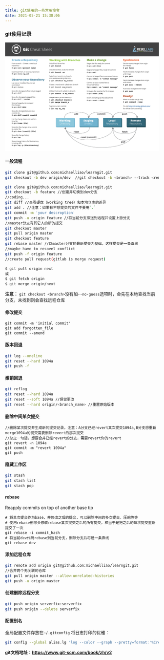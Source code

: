 ```yaml
---
title: git使用的一些常用命令
date: 2021-05-21 15:38:06
---
```



### git使用记录

![](/img/git-conmand.png)

#### 一般流程

```bash
git clone git@github.com:michaelliao/learngit.git
git checkout -b dev origin/dev  //git checkout -b <branch> --track <remote>/<branch>
```
```bash
git clone git@github.com:michaelliao/learngit.git
git checkout -b feature //创建并切换到dev分支
//coding...
git diff //查看硬盘（working tree）和本地仓库的差异
git add . //注意：如果有不想提交的文件不要用`.`
git commit -m 'your descroption'
git push -u origin feature //将当前分支推送到远程并设置上游分支
//master分支有其它人的新的提交
git checkout master
git pull origin master
git checkout feature
git rebase master //以master分支的最新提交为基础，这样提交是一条直线
//maybe have to resovel conflict
git push -f origin feature
//create pull request(gitlab is merge request)
```
```bash
$ git pull origin next
或
$ git fetch origin
$ git merge origin/next
```

**注意：** `git checkout <branch>`没有加`--no-guess`选项时，会先在本地查找当前分支，未找到则会查找远程仓库

#### 修改提交
```
git commit -m 'initial commit'
git add forgotten_file
git commit --amend
```

#### 版本回退
```bash
git log --oneline
git reset --hard 1094a
git push -f
```

#### 撤销回退
```bash
git reflog
git reset --hard 1094a
git reset --soft 1094a //保留更改
git reset --hard origin/<branch_name> //重置原始版本
```

#### 删除中间某次提交
```bsah
//删除某次提交并生成新的提交记录，注意：A分支已经revert某次提交1094a,B分支想重新merge1094a的提交需要删除revert的那次提交
//总之一句话，想要合并已经revert的分支，需要revert你的revert
git revert -n 1094a
git commit -m "revert 1094a"
git push
```

#### 隐藏工作区
```bash
git stash
git stash list
git stash pop
```

#### rebase
Reapply commits on top of another base tip

```
# 将某次提交作为base，并修改之后的提交，可以删除中间的多次提交，压缩等等
# 使用rebase删除会修改rebase某次提交之后的所有提交，相当于是把之后的每次提交重新提交了一次
git rebase -i commit_hash
# 将当前dev代码rebase到当前分支，删除分支后将是一条直线
git rebase dev
```

#### 添加远程仓库
```bash
git remote add origin git@github.com:michaelliao/learngit.git
//合并两个无关联的仓库
git pull origin master --allow-unrelated-histories
git push -u origin master
```

#### 创建删除远程分支
```bash
git push origin serverfix:serverfix
git push origin --delete serverfix
```


#### 配置别名
全局配置文件存放在`~/.gitconfig`
将日志打印的优雅：
```bash
git config --global alias.lg "log --color --graph --pretty=format:'%Cred%h%Creset -%C(yellow)%d%Creset %s %Cgreen(%cr) %C(bold blue)<%an>%Creset' --abbrev-commit"
```

**git文档地址：https://www.git-scm.com/book/zh/v2**

